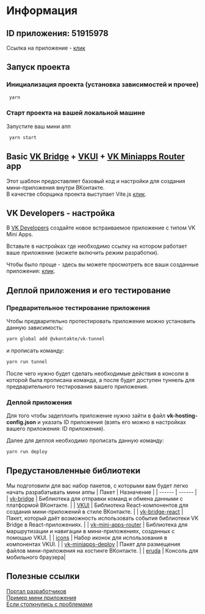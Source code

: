 # Информация

## ID приложения: 51915978

Ссылка на приложение - [клик](https://vk.com/app51915978_626737025#/)

## Запуск проекта

### Инициализация проекта (установка зависимостей и прочее)

```sh
 yarn
```

### Старт проекта на вашей локальной машине

Запустите ваш мини апп

```sh
 yarn start
```

## Basic [VK Bridge](https://github.com/VKCOM/vk-bridge) + [VKUI](https://github.com/VKCOM/VKUI) + [VK Miniapps Router](https://github.com/VKCOM/vk-mini-apps-router) app

Этот шаблон предоставляет базовый код и настройки для создания мини-приложения внутри ВКонтакте.  
В качестве сборщика проекта выступает Vite.js [клик](https://vite-docs-ru.vercel.app/guide/).

## VK Developers - настройка

<p>В <a href="https://dev.vk.com/ru">VK Developers</a> создайте новое встраиваемое приложение с типом VK Mini Apps.</p>
<p>Вставьте в настройках где необходимо ссылку на котором работает ваше приложение (можете включить режим разработки).</p>
<p>Чтобы было проще - здесь вы можете просмотреть все ваши созданные приложения: <a href="https://vk.com/apps?act=manage">клик</a>.</p>

## Деплой приложения и его тестирование

### Предварительное тестирование приложения
<p>Чтобы предварительно протестировать приложение можно установить данную зависимость:</p>

```sh
yarn global add @vkontakte/vk-tunnel
```

<p>и прописать команду:</p>

```sh
yarn run tunnel
```

<p>После чего нужно будет сделать необходимые действия в консоли в которой была прописана команда, а после будет доступен туннель для предварительного тестирования вашего приложения.</p>

### Деплой приложения
<p>Для того чтобы задеплоить приложение нужно зайти в файл <strong>vk-hosting-config.json</strong> и указать ID приложения (взять его можно в настройках вашего приложения: ID приложения).</p>

<p>Далее для деплоя необходимо прописать данную команду:</p>

```sh
yarn run deploy
```

## Предустановленные библиотеки

Мы подготовили для вас набор пакетов, с которыми вам будет легко начать разрабатывать мини аппы
| Пакет | Назначение |
| ------ | ------ |
| [vk-bridge](https://dev.vk.com/ru/mini-apps/bridge) | Библиотека для отправки команд и обмена данными с платформой
ВКонтакте. |
| [VKUI](https://vkcom.github.io/VKUI/) | Библиотека React-компонентов для создания мини-приложений в стиле ВКонтакте. |
| [vk-bridge-react](https://www.npmjs.com/package/@vkontakte/vk-bridge-react) | Пакет, который даёт возможность
использовать события библиотеки VK Bridge в React-приложениях. |
| [vk-mini-apps-router](https://dev.vk.com/ru/libraries/router) | Библиотека для маршрутизации и навигации в
мини-приложениях, созданных с помощью VKUI. |
| [icons](https://vkcom.github.io/icons/) | Набор иконок для использования в компонентах VKUI. |
| [vk-miniapps-deploy](https://dev.vk.com/ru/mini-apps/development/hosting) | Пакет для размещения файлов
мини-приложения на хостинге ВКонтакте. |
| [eruda](https://www.npmjs.com/package/eruda) | Консоль для мобильного браузера|

## Полезные ссылки
[Портал разработчиков](https://dev.vk.com/ru)  
[Пример мини приложения](https://dev.vk.com/ru/mini-apps/examples/shop)  
[Если столкнулись с проблемами](https://github.com/VKCOM/create-vk-mini-app/issues)

